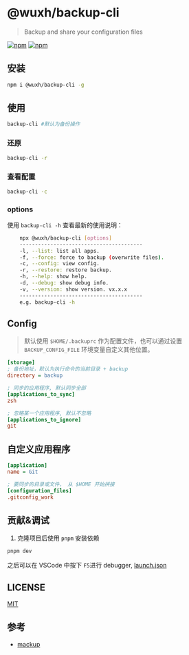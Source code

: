 # @wuxh/backup-cli

> Backup and share your configuration files

[![npm](https://img.shields.io/npm/v/@wuxh/backup-cli.svg?style=for-the-badge)](https://www.npmjs.com/package/@wuxh/backup-cli)
[![npm](https://img.shields.io/npm/dt/@wuxh/backup-cli.svg?style=for-the-badge)](https://www.npmjs.com/package/@wuxh/backup-cli)

## 安装

```bash
npm i @wuxh/backup-cli -g
```

## 使用

```bash
backup-cli #默认为备份操作
```

### 还原

```bash
backup-cli -r
```

### 查看配置

```bash
backup-cli -c
```

### options

使用 `backup-cli -h` 查看最新的使用说明：

```bash
    npx @wuxh/backup-cli [options]
    ----------------------------------------
    -l, --list: list all apps.
    -f, --force: force to backup (overwrite files).
    -c, --config: view config.
    -r, --restore: restore backup.
    -h, --help: show help.
    -d, --debug: show debug info.
    -v, --version: show version. vx.x.x
    ----------------------------------------
    e.g. backup-cli -h
```

## Config

> 默认使用 `$HOME/.backuprc` 作为配置文件，也可以通过设置 `BACKUP_CONFIG_FILE` 环境变量自定义其他位置。

```ini
[storage]
; 备份地址，默认为执行命令的当前目录 + backup
directory = backup

; 同步的应用程序, 默认同步全部
[applications_to_sync]
zsh

; 忽略某一个应用程序, 默认不忽略
[applications_to_ignore]
git

```

## 自定义应用程序

```ini
[application]
name = Git

; 要同步的目录或文件， 从 $HOME 开始拼接
[configuration_files]
.gitconfig_work
```

## 贡献&调试

1. 克隆项目后使用 `pnpm` 安装依赖

```bash
pnpm dev
```

之后可以在 VSCode 中按下 `F5`进行 debugger, [launch.json](./.vscode/launch.json)

## LICENSE

[MIT](./LICENSE)

## 参考

- [mackup](https://github.com/lra/mackup)
